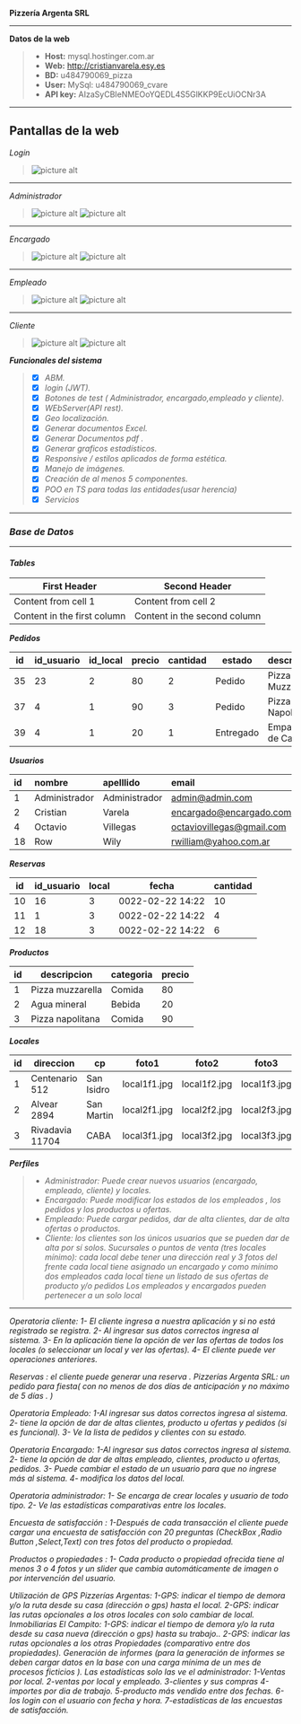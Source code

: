 **Pizzería Argenta SRL**

----------

<i class="icon-cog"></i>**Datos de la web**
>  
> - **Host:** mysql.hostinger.com.ar
> - **Web:** http://cristianvarela.esy.es  <i class="icon-upload"></i>
> - **BD:** u484790069_pizza
> - **User:** MySql: u484790069_cvare
> - **API key:** AIzaSyCBIeNMEOoYQEDL4S5GlKKP9EcUiOCNr3A

----------
**Pantallas de la web**
----------
*Login*
>![picture alt](pizzeria/src/assets/img/GithubLogin.png "Login")
----------
*Administrador*
>![picture alt](pizzeria/src/assets/img/GithubAdmin.png "Pantalla Administrador")
>![picture alt](pizzeria/src/assets/img/GithubAdminABMLocales.png "Pantalla Admin Locales")
----------
*Encargado*
>![picture alt](pizzeria/src/assets/img/GithubEncargado.png "Pantalla Encargado")
>![picture alt](pizzeria/src/assets/img/GithubEncargadoABMProductos.png "Pantalla Encargado Productos")
----------
*Empleado*
>![picture alt](pizzeria/src/assets/img/GithubEmpleado.png "Pantalla Empleado")
>![picture alt](pizzeria/src/assets/img/GithubEmpleadoAltaPedido.png "Pantalla Empleado Pedidos")
----------
*Cliente*
>![picture alt](pizzeria/src/assets/img/GithubCliente.png "Pantalla Cliente")
>![picture alt](pizzeria/src/assets/img/GithubClienteLocales.png "Pantalla Locales")

**<i class="icon-cog"> Funcionales del sistema**
> - [X] ABM.
> - [X] login (JWT).
> - [X] Botones de test ( Administrador, encargado,empleado y cliente).
> - [X] WEbServer(API rest).
> - [X] Geo localización.
> - [X] Generar documentos Excel.
> - [X] Generar Documentos pdf .
> - [X] Generar graficos estadísticos.
> - [X] Responsive / estilos aplicados de forma estética.
> - [X] Manejo de imágenes.
> - [X] Creación de al menos 5 componentes.
> - [X] POO en TS para todas las entidades(usar herencia)
> - [X] Servicios

----------

### Base de Datos

----------

#### Tables

First Header | Second Header
------------ | -------------
Content from cell 1 | Content from cell 2
Content in the first column | Content in the second column

**Pedidos** 

id | id_usuario | id_local | precio | cantidad |   estado  |    descripcion  
-- | ---------- | -------- | ------ | -------- | --------- | ----------------
35 |     23     |     2    |   80   |     2    | Pedido    | Pizza Muzzarella
37 | 4  		| 	  1    |   90   |     3    | Pedido    | Pizza Napolitana
39 | 4          | 	  1	   |   20   |     1    | Entregado | Empanada de Carne

**Usuarios**

| id       | nombre | apelllido   |  email |  sexo  | perfil | password  
| :------- | :----- | :---        | :----- | :----- | :-----      | :-----   
| 1        | Administrador  |  Administrador | admin@admin.com | M | Administrador | 1234
| 2    | Cristian    |  Varela | encargado@encargado.com | M | Encargado | 1234
| 4     | Octavio | Villegas | octaviovillegas@gmail.com | M | Empleado | 1234
| 18 | Row | Wily | rwilliam@yahoo.com.ar | M | Cliente | 1234

**Reservas** 

id | id_usuario | local |       fecha      | cantidad  
-- | ---------- | ----- | ---------------- | -------- 
10 |     16     |   3   | 0022-02-22 14:22 |    10    
11 |     1      |   3   | 0022-02-22 14:22 |    4     
12 |     18     |   3   | 0022-02-22 14:22 |    6     

**Productos** 

id |    descripcion   | categoria | precio 
-- | ---------------- | --------- | ------ 
1  | Pizza muzzarella |   Comida  |   80   
2  |   Agua mineral   |   Bebida  |   20   
3  | Pizza napolitana |   Comida  |   90   

**Locales** 

id |    direccion    |     cp     |    foto1     |    foto2     |    foto3     
-- | --------------- | ---------- | ------------ | ------------ | ------------ 
1  | Centenario 512  | San Isidro | local1f1.jpg | local1f2.jpg | local1f3.jpg 
2  | Alvear 2894     | San Martin | local2f1.jpg | local2f2.jpg | local2f3.jpg 
3  | Rivadavia 11704 |    CABA    | local3f1.jpg | local3f2.jpg | local3f3.jpg 



**<i class="icon-cog"> Perfiles**
>- Administrador: Puede crear nuevos usuarios (encargado, empleado, cliente) y locales.
>- Encargado: Puede modificar los estados de los empleados , los pedidos y los productos u
ofertas.
>- Empleado: Puede cargar pedidos, dar de alta clientes, dar de alta ofertas o productos.
>- Cliente: los clientes son los únicos usuarios que se pueden dar de alta por sí solos.
Sucursales o puntos de venta (tres locales mínimo):
cada local debe tener una dirección real y 3 fotos del frente
cada local tiene asignado un encargado y como mínimo dos empleados
cada local tiene un listado de sus ofertas de producto y/o pedidos
Los empleados y encargados pueden pertenecer a un solo local

----------

Operatoria cliente:
1- El cliente ingresa a nuestra aplicación y si no está registrado se registra.
2- Al ingresar sus datos correctos ingresa al sistema.
3- En la aplicación tiene la opción de ver las ofertas de todos los locales (o seleccionar un local y ver las ofertas).
4- El cliente puede ver operaciones anteriores.

Reservas : el cliente puede generar una reserva .
Pizzerías Argenta SRL: un pedido para fiesta( con no menos de dos días de anticipación y no máximo de 5 días . )

Operatoria Empleado:
1-Al ingresar sus datos correctos ingresa al sistema.
2- tiene la opción de dar de altas clientes, producto u ofertas y pedidos (si es funcional).
3- Ve la lista de pedidos y clientes con su estado.

Operatoria Encargado:
1-Al ingresar sus datos correctos ingresa al sistema.
2- tiene la opción de dar de altas empleado, clientes, producto u ofertas, pedidos.
3- Puede cambiar el estado de un usuario para que no ingrese más al sistema.
4- modifica los datos del local.

Operatoria administrador:
1- Se encarga de crear locales y usuario de todo tipo.
2- Ve las estadísticas comparativas entre los locales.

Encuesta de satisfacción :
1-Después de cada transacción el cliente puede cargar una encuesta de satisfacción con 20 preguntas (CheckBox ,Radio Button ,Select,Text)
con tres fotos del producto o propiedad.

Productos o propiedades :
1- Cada producto o propiedad ofrecida tiene al menos 3 o 4 fotos y un slider que cambia automáticamente de imagen o por intervención del
usuario.

Utilización de GPS
Pizzerías Argentas:
1-GPS: indicar el tiempo de demora y/o la ruta desde su casa (dirección o gps) hasta el local.
2-GPS: indicar las rutas opcionales a los otros locales con solo cambiar de local.
Inmobiliarias El Campito:
1-GPS: indicar el tiempo de demora y/o la ruta desde su casa nueva (dirección o gps) hasta su trabajo..
2-GPS: indicar las rutas opcionales a los otras Propiedades (comparativo entre dos propiedades).
Generación de informes
(para la generación de informes se deben cargar datos en la base con una carga mínima de un mes de procesos
ficticios ).
Las estadísticas solo las ve el administrador:
1-Ventas por local.
2-ventas por local y empleado.
3-clientes y sus compras
4-importes por dia de trabajo.
5-producto más vendido entre dos fechas.
6-los login con el usuario con fecha y hora.
7-estadísticas de las encuestas de satisfacción.